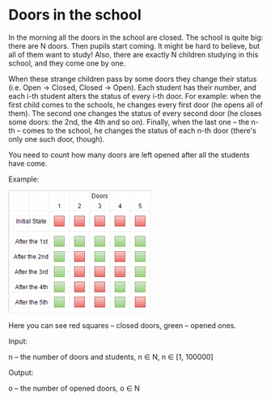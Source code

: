 # Doors in the school

In the morning all the doors in the school are closed. The school is quite big: there are N doors. Then pupils start coming. It might be hard to believe, but all of them want to study! Also, there are exactly N children studying in this school, and they come one by one.

When these strange children pass by some doors they change their status (i.e. Open -> Closed, Closed -> Open). Each student has their number, and each i-th student alters the status of every i-th door. For example: when the first child comes to the schools, he changes every first door (he opens all of them). The second one changes the status of every second door (he closes some doors: the 2nd, the 4th and so on). Finally, when the last one – the n-th – comes to the school, he changes the status of each n-th door (there's only one such door, though).

You need to count how many doors are left opened after all the students have come.

Example:

![imagen](../assets/doors-in-the-school.png)

Here you can see red squares – closed doors, green – opened ones.

Input:

n – the number of doors and students, n ∈ N, n ∈ [1, 100000]

Output:

o – the number of opened doors, o ∈ N
